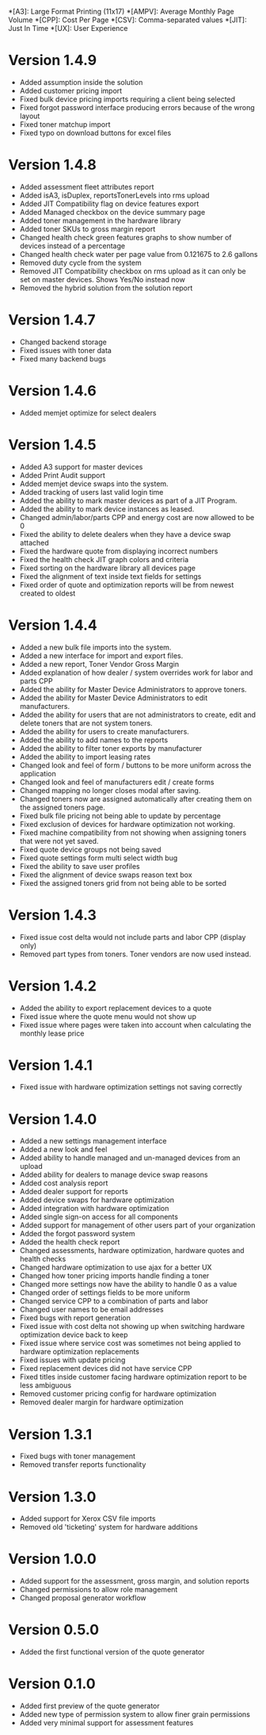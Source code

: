 *[A3]: Large Format Printing (11x17)
*[AMPV]: Average Monthly Page Volume
*[CPP]: Cost Per Page
*[CSV]: Comma-separated values
*[JIT]: Just In Time
*[UX]: User Experience

Version 1.4.9
=============
* Added assumption inside the solution
* Added customer pricing import
* Fixed bulk device pricing imports requiring a client being selected
* Fixed forgot password interface producing errors because of the wrong layout
* Fixed toner matchup import
* Fixed typo on download buttons for excel files

Version 1.4.8
=============
* Added assessment fleet attributes report
* Added isA3, isDuplex, reportsTonerLevels into rms upload
* Added JIT Compatibility flag on device features export
* Added Managed checkbox on the device summary page
* Added toner management in the hardware library
* Added toner SKUs to gross margin report
* Changed health check green features graphs to show number of devices instead of a percentage
* Changed health check water per page value from 0.121675 to 2.6 gallons
* Removed duty cycle from the system
* Removed JIT Compatibility checkbox on rms upload as it can only be set on master devices. Shows Yes/No instead now
* Removed the hybrid solution from the solution report

Version 1.4.7
=============
* Changed backend storage
* Fixed issues with toner data
* Fixed many backend bugs

Version 1.4.6
=============
* Added memjet optimize for select dealers

Version 1.4.5
=============
* Added A3 support for master devices
* Added Print Audit support
* Added memjet device swaps into the system.
* Added tracking of users last valid login time
* Added the ability to mark master devices as part of a JIT Program.
* Added the ability to mark device instances as leased.
* Changed admin/labor/parts CPP and energy cost are now allowed to be 0
* Fixed the ability to delete dealers when they have a device swap attached
* Fixed the hardware quote from displaying incorrect numbers
* Fixed the health check JIT graph colors and criteria
* Fixed sorting on the hardware library all devices page
* Fixed the alignment of text inside text fields for settings
* Fixed order of quote and optimization reports will be from newest created to oldest

Version 1.4.4
=============
* Added a new bulk file imports into the system.
* Added a new interface for import and export files.
* Added a new report, Toner Vendor Gross Margin
* Added explanation of how dealer / system overrides work for labor and parts CPP
* Added the ability for Master Device Administrators to approve toners.
* Added the ability for Master Device Administrators to edit manufacturers.
* Added the ability for users that are not administrators to create, edit and delete toners that are not system toners.
* Added the ability for users to create manufacturers.
* Added the ability to add names to the reports
* Added the ability to filter toner exports by manufacturer
* Added the ability to import leasing rates
* Changed look and feel of form / buttons to be more uniform across the application
* Changed look and feel of manufacturers edit / create forms
* Changed mapping no longer closes modal after saving.
* Changed toners now are assigned automatically after creating them on the assigned toners page.
* Fixed bulk file pricing not being able to update by percentage
* Fixed exclusion of devices for hardware optimization not working.
* Fixed machine compatibility from not showing when assigning toners that were not yet saved.
* Fixed quote device groups not being saved
* Fixed quote settings form multi select width bug
* Fixed the ability to save user profiles
* Fixed the alignment of device swaps reason text box
* Fixed the assigned toners grid from not being able to be sorted

Version 1.4.3
=============
* Fixed issue cost delta would not include parts and labor CPP (display only)
* Removed part types from toners. Toner vendors are now used instead.

Version 1.4.2
=============
* Added the ability to export replacement devices to a quote
* Fixed issue where the quote menu would not show up
* Fixed issue where pages were taken into account when calculating the monthly lease price

Version 1.4.1
=============
* Fixed issue with hardware optimization settings not saving correctly

Version 1.4.0
=============
* Added a new settings management interface
* Added a new look and feel
* Added ability to handle managed and un-managed devices from an upload
* Added ability for dealers to manage device swap reasons
* Added cost analysis report
* Added dealer support for reports
* Added device swaps for hardware optimization
* Added integration with hardware optimization
* Added single sign-on access for all components
* Added support for management of other users part of your organization
* Added the forgot password system
* Added the health check report
* Changed assessments, hardware optimization, hardware quotes and health checks
* Changed hardware optimization to use ajax for a better UX
* Changed how toner pricing imports handle finding a toner
* Changed more settings now have the ability to handle 0 as a value
* Changed order of settings fields to be more uniform
* Changed service CPP to a combination of parts and labor
* Changed user names to be email addresses
* Fixed bugs with report generation
* Fixed issue with cost delta not showing up when switching hardware optimization device back to keep
* Fixed issue where service cost was sometimes not being applied to hardware optimization replacements
* Fixed issues with update pricing
* Fixed replacement devices did not have service CPP
* Fixed titles inside customer facing hardware optimization report to be less ambiguous
* Removed customer pricing config for hardware optimization
* Removed dealer margin for hardware optimization

Version 1.3.1
=============
* Fixed bugs with toner management
* Removed transfer reports functionality

Version 1.3.0
=============
* Added support for Xerox CSV file imports
* Removed old 'ticketing' system for hardware additions

Version 1.0.0
=============
* Added support for the assessment, gross margin, and solution reports
* Changed permissions to allow role management
* Changed proposal generator workflow

Version 0.5.0
=============
* Added the first functional version of the quote generator

Version 0.1.0
=============
* Added first preview of the quote generator
* Added new type of permission system to allow finer grain permissions
* Added very minimal support for assessment features